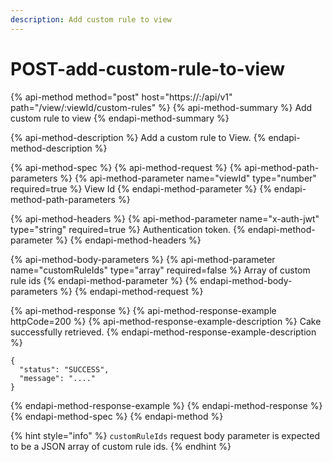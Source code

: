 ```yaml
---
description: Add custom rule to view
---
```


# POST-add-custom-rule-to-view

{% api-method method="post" host="https://<host>:<port>/api/v1" path="/view/:viewId/custom-rules" %}
{% api-method-summary %}
Add custom rule to view
{% endapi-method-summary %}

{% api-method-description %}
Add a custom rule to View.
{% endapi-method-description %}

{% api-method-spec %}
{% api-method-request %}
{% api-method-path-parameters %}
{% api-method-parameter name="viewId" type="number" required=true %}
 View Id
{% endapi-method-parameter %}
{% endapi-method-path-parameters %}

{% api-method-headers %}
{% api-method-parameter name="x-auth-jwt" type="string" required=true %}
Authentication token.
{% endapi-method-parameter %}
{% endapi-method-headers %}

{% api-method-body-parameters %}
{% api-method-parameter name="customRuleIds" type="array" required=false %}
Array of custom rule ids
{% endapi-method-parameter %}
{% endapi-method-body-parameters %}
{% endapi-method-request %}

{% api-method-response %}
{% api-method-response-example httpCode=200 %}
{% api-method-response-example-description %}
Cake successfully retrieved.
{% endapi-method-response-example-description %}

```
{
  "status": "SUCCESS",
  "message": "...."
}
```
{% endapi-method-response-example %}
{% endapi-method-response %}
{% endapi-method-spec %}
{% endapi-method %}

{% hint style="info" %}
`customRuleIds` request body parameter is expected to be a JSON array of custom rule ids.
{% endhint %}




